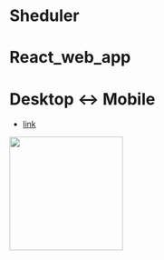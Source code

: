 # Sheduler

# React_web_app

# Desktop <-> Mobile

- [link](https://alexdolz.github.io/Sheduler_React_web_app/)

<img src='https://user-images.githubusercontent.com/108806800/230349649-223299d2-738c-408c-be5b-73b7eb6e8ede.png' width='200' height='200'>
